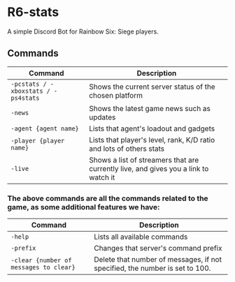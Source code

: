 # R6-stats
 A simple Discord Bot for Rainbow Six: Siege players.
## Commands

| Command | Description |
|------|-----|
| `-pcstats / -xboxstats / -ps4stats` | Shows the current server status of the chosen platform |
| `-news` | Shows the latest game news such as updates |
| `-agent {agent name}` | Lists that agent's loadout and gadgets |
| `-player {player name}` | Lists that player's level, rank, K/D ratio and lots of others stats |
| `-live` | Shows a list of streamers that are currently live, and gives you a link to watch it |

### The above commands are all the commands related to the game, as some additional features we have:
| Command | Description |
|------|-----|
| `-help` | Lists all available commands |
| `-prefix` | Changes that server's command prefix |
| `-clear {number of messages to clear}` | Delete that number of messages, if not specified, the number is set to 100. |
